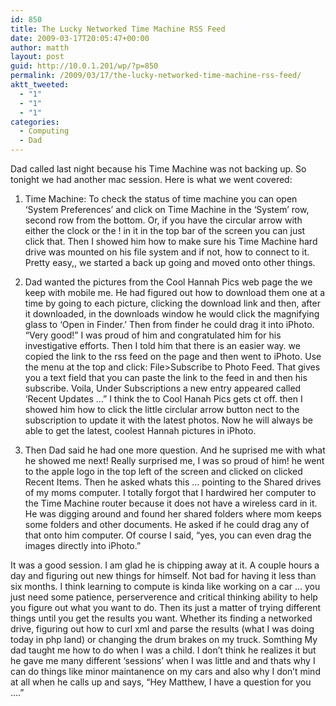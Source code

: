 ```yaml
---
id: 850
title: The Lucky Networked Time Machine RSS Feed
date: 2009-03-17T20:05:47+00:00
author: matth
layout: post
guid: http://10.0.1.201/wp/?p=850
permalink: /2009/03/17/the-lucky-networked-time-machine-rss-feed/
aktt_tweeted:
  - "1"
  - "1"
  - "1"
categories:
  - Computing
  - Dad
---
```

Dad called last night because his Time Machine was not backing up. So tonight we had another mac session. Here is what we went covered:

  1. Time Machine: To check the status of time machine you can open &#8216;System Preferences&#8217; and click on Time Machine in the &#8216;System&#8217; row, second row from the bottom. Or, if you have the circular arrow with either the clock or the ! in it in the top bar of the screen you can just click that. Then I showed him how to make sure his Time Machine hard drive was mounted on his file system and if not, how to connect to it. Pretty easy,, we started a back up going and moved onto other things.
  2. Dad wanted the pictures from the Cool Hannah Pics web page the we keep with mobile me. He had figured out how to download them one at a time by going to each picture, clicking the download link and then, after it downloaded, in the downloads window he would click the magnifying glass to &#8216;Open in Finder.&#8217; Then from finder he could drag it into iPhoto. &#8220;Very good!&#8221; I was proud of him and congratulated him for his investigative efforts. Then I<!--more--> told him that there is an easier way. we copied the link to the rss feed on the page and then went to iPhoto. Use the menu at the top and click: File>Subscribe to Photo Feed. That gives you a text field that you can paste the link to the feed in and then his subscribe. Voila, Under Subscriptions a new entry appeared called &#8216;Recent Updates &#8230;&#8221; I think the to Cool Hanah Pics gets ct off. then I showed him how to click the little circlular arrow button nect to the subscription to update it with the latest photos. Now he will always be able to get the latest, coolest Hannah pictures in iPhoto.

  3. Then Dad said he had one more question. And he suprised me with what he showed me next! Really surprised me, I was so proud of him! he went to the apple logo in the top left of the screen and clicked on clicked Recent Items. Then he asked whats this &#8230; pointing to the Shared drives of my moms computer. I totally forgot that I hardwired her computer to the Time Machine router because it does not have a wireless card in it. He was digging around and found her shared folders where mom keeps some folders and other documents. He asked if he could drag any of that onto him computer. Of course I said, &#8220;yes, you can even drag the images directly into iPhoto.&#8221;

It was a good session. I am glad he is chipping away at it. A couple hours a day and figuring out new things for himself. Not bad for having it less than six months. I think learning to compute is kinda like working on a car &#8230; you just need some patience, perserverence and critical thinking ability to help you figure out what you want to do. Then its just a matter of trying different things until you get the results you want. Whether its finding a networked drive, figuring out how to curl xml and parse the results (what I was doing today in php land) or changing the drum brakes on my truck. Somthing My dad taught me how to do when I was a child. I don&#8217;t think he realizes it but he gave me many different &#8216;sessions&#8217; when I was little and and thats why I can do things like minor maintanence on my cars and also why I don&#8217;t mind at all when he calls up and says, &#8220;Hey Matthew, I have a question for you &#8230;.&#8221;